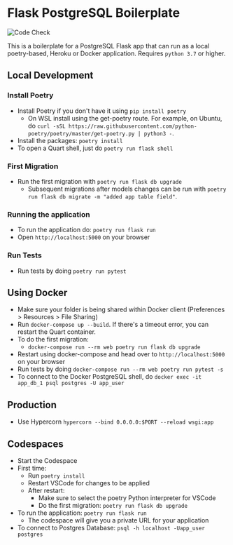# Flask PostgreSQL Boilerplate

![Code Check](https://github.com/fromzeroedu/flask-postgres-boilerplate/workflows/Code%20Checks/badge.svg)

This is a boilerplate for a PostgreSQL Flask app that can run as a local poetry-based, Heroku or Docker application. Requires `python 3.7` or higher.

## Local Development

### Install Poetry

- Install Poetry if you don't have it using `pip install poetry`
    - On WSL install using the get-poetry route. For example, on Ubuntu, do `curl -sSL https://raw.githubusercontent.com/python-poetry/poetry/master/get-poetry.py | python3 -`. 
- Install the packages: `poetry install`
- To open a Quart shell, just do `poetry run flask shell`

### First Migration

- Run the first migration with `poetry run flask db upgrade`
  - Subsequent migrations after models changes can be run with `poetry run flask db migrate -m "added app table field"`.

### Running the application

- To run the application do: `poetry run flask run`
- Open `http://localhost:5000` on your browser

### Run Tests

- Run tests by doing `poetry run pytest`

## Using Docker

- Make sure your folder is being shared within Docker client (Preferences > Resources > File Sharing)
- Run `docker-compose up --build`. If there's a timeout error, you can restart the Quart container.
- To do the first migration:
  - `docker-compose run --rm web poetry run flask db upgrade`
- Restart using docker-compose and head over to `http://localhost:5000` on your browser
- Run tests by doing `docker-compose run --rm web poetry run pytest -s`
- To connect to the Docker PostgreSQL shell, do `docker exec -it app_db_1 psql postgres -U app_user`

## Production

- Use Hypercorn `hypercorn --bind 0.0.0.0:$PORT --reload wsgi:app`

## Codespaces

- Start the Codespace
- First time:
  - Run `poetry install`
  - Restart VSCode for changes to be applied
  - After restart:
    - Make sure to select the poetry Python interpreter for VSCode
    - Do the first migration: `poetry run flask db upgrade`
- To run the application: `poetry run flask run`
  - The codespace will give you a private URL for your application
- To connect to Postgres Database: `psql -h localhost -Uapp_user postgres`
